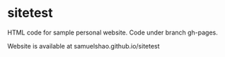 # sitetest

HTML code for sample personal website. Code under branch gh-pages.

Website is available at samuelshao.github.io/sitetest